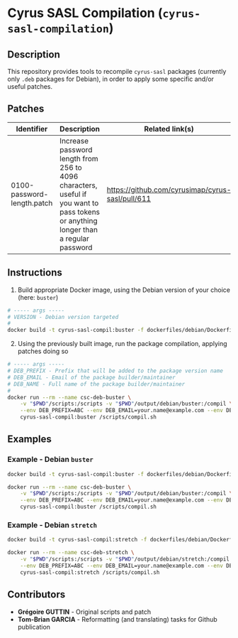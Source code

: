 
# Cyrus SASL Compilation (`cyrus-sasl-compilation`)

## Description

This repository provides tools to recompile `cyrus-sasl` packages (currently only `.deb` packages for Debian), in order to apply some specific and/or useful patches.

## Patches

| Identifier | Description | Related link(s) |
|------------|-------------|-----------------|
| 0100-password-length.patch | Increase password length from 256 to 4096 characters, useful if you want to pass tokens or anything longer than a regular password | https://github.com/cyrusimap/cyrus-sasl/pull/611 |

## Instructions

1. Build appropriate Docker image, using the Debian version of your choice (here: `buster`)
```bash
# ----- args -----
# VERSION - Debian version targeted
#
docker build -t cyrus-sasl-compil:buster -f dockerfiles/debian/Dockerfile --build-arg VERSION=buster .
```

2. Using the previously built image, run the package compilation, applying patches doing so
```bash
# ----- args -----
# DEB_PREFIX - Prefix that will be added to the package version name
# DEB_EMAIL - Email of the package builder/maintainer
# DEB_NAME - Full name of the package builder/maintainer
#
docker run --rm --name csc-deb-buster \
    -v "$PWD"/scripts:/scripts -v "$PWD"/output/debian/buster:/compil \
    --env DEB_PREFIX=ABC --env DEB_EMAIL=your.name@example.com --env DEB_NAME=YourName \
    cyrus-sasl-compil:buster /scripts/compil.sh
```

## Examples

### Example - Debian `buster`
```bash
docker build -t cyrus-sasl-compil:buster -f dockerfiles/debian/Dockerfile --build-arg VERSION=buster .

docker run --rm --name csc-deb-buster \
    -v "$PWD"/scripts:/scripts -v "$PWD"/output/debian/buster:/compil \
    --env DEB_PREFIX=ABC --env DEB_EMAIL=your.name@example.com --env DEB_NAME=YourName \
    cyrus-sasl-compil:buster /scripts/compil.sh
```

### Example - Debian `stretch`
```bash
docker build -t cyrus-sasl-compil:stretch -f dockerfiles/debian/Dockerfile --build-arg VERSION=stretch .

docker run --rm --name csc-deb-stretch \
    -v "$PWD"/scripts:/scripts -v "$PWD"/output/debian/stretch:/compil \
    --env DEB_PREFIX=ABC --env DEB_EMAIL=your.name@example.com --env DEB_NAME=YourName \
    cyrus-sasl-compil:stretch /scripts/compil.sh
```

## Contributors

- **Grégoire GUTTIN** - Original scripts and patch
- **Tom-Brian GARCIA** - Reformatting (and translating) tasks for Github publication